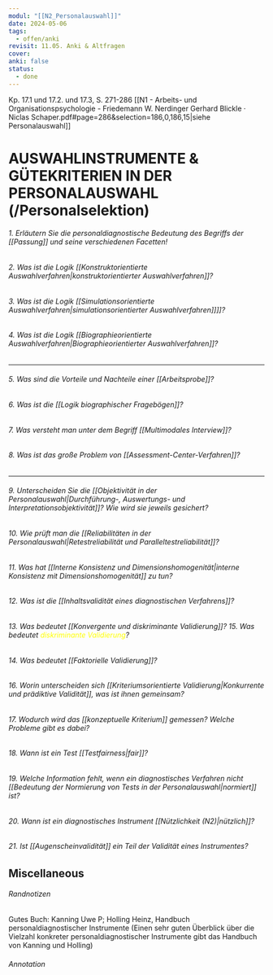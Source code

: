 ```yaml
---
modul: "[[N2_Personalauswahl]]"
date: 2024-05-06
tags:
  - offen/anki
revisit: 11.05. Anki & Altfragen
cover: 
anki: false
status:
  - done
---
```

Kp. 17.1 und 17.2. und 17.3, S. 271-286
	 [[N1 - Arbeits- und Organisationspsychologie - Friedemann W. Nerdinger Gerhard Blickle · Niclas Schaper.pdf#page=286&selection=186,0,186,15|siehe Personalauswahl]]

# AUSWAHLINSTRUMENTE & GÜTEKRITERIEN IN DER PERSONALAUSWAHL (/Personalselektion)

###### 1. Erläutern Sie die personaldiagnostische Bedeutung des Begriffs der [[Passung]] und seine verschiedenen Facetten! 

######  2. Was ist die Logik [[Konstruktorientierte Auswahlverfahren|konstruktorientierter Auswahlverfahren]]? 

###### 3. Was ist die Logik [[Simulationsorientierte Auswahlverfahren|simulationsorientierter Auswahlverfahren]]]]? 
###### 4. Was ist die Logik [[Biographieorientierte Auswahlverfahren|Biographieorientierter Auswahlverfahren]]? 
***
###### 5. Was sind die Vorteile und Nachteile einer [[Arbeitsprobe]]? 
###### 6. Was ist die [[Logik biographischer Fragebögen]]? 
###### 7. Was versteht man unter dem Begriff [[Multimodales Interview]]? 

###### 8. Was ist das große Problem von [[Assessment-Center-Verfahren]]? 
***
###### 9. Unterscheiden Sie die [[Objektivität in der Personalauswahl|Durchführung-, Auswertungs- und Interpretationsobjektivität]]? Wie wird sie jeweils gesichert? 

###### 10. Wie prüft man die [[Reliabilitäten in der Personalauswahl|Retestreliabilität und Paralleltestreliabilität]]?

###### 11. Was hat [[Interne Konsistenz und Dimensionshomogenität|interne Konsistenz mit Dimensionshomogenität]] zu tun? 

###### 12. Was ist die [[Inhaltsvalidität eines diagnostischen Verfahrens]]? 

###### 13. Was bedeutet [[Konvergente und diskriminante Validierung]]? 15. Was bedeutet <span style="color:#ffff00">diskriminante Validierung</span>? 

###### 14. Was bedeutet [[Faktorielle Validierung]]?

###### 16. Worin unterscheiden sich [[Kriteriumsorientierte Validierung|Konkurrente und prädiktive Validität]], was ist ihnen gemeinsam?
###### 17. Wodurch wird das [[konzeptuelle Kriterium]] gemessen? Welche Probleme gibt es dabei? 

###### 18. Wann ist ein Test [[Testfairness|fair]]? 
###### 19. Welche Information fehlt, wenn ein diagnostisches Verfahren nicht [[Bedeutung der Normierung von Tests in der Personalauswahl|normiert]] ist? 
###### 20. Wann ist ein diagnostisches Instrument [[Nützlichkeit (N2)|nützlich]]? 
###### 21. Ist [[Augenscheinvalidität]] ein Teil der Validität eines Instrumentes?

## Miscellaneous
###### Randnotizen
Gutes Buch: Kanning Uwe P; Holling Heinz, Handbuch personaldiagnostischer Instrumente (Einen sehr guten Überblick über die Vielzahl konkreter personaldiagnostischer Instrumente gibt das Handbuch von Kanning und Holling)

###### Annotation